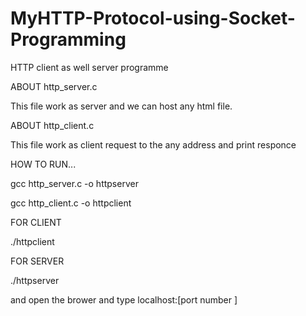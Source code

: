 # MyHTTP-Protocol-using-Socket-Programming

HTTP client as well server programme 

ABOUT http_server.c

This file work as server and we can host any html file.

ABOUT http_client.c

This file work as client request to the any address and print responce 

HOW TO RUN...

gcc http_server.c -o httpserver

gcc http_client.c -o httpclient

FOR CLIENT

./httpclient <server address>

FOR SERVER

./httpserver 

and open the brower and type localhost:[port number ]
